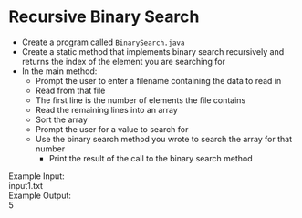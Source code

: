 # Recursive Binary Search

- Create a program called `BinarySearch.java`
- Create a static method that implements binary search recursively and returns the index of the element you are searching for
- In the main method:
  - Prompt the user to enter a filename containing the data to read in
  - Read from that file
  - The first line is the number of elements the file contains
  - Read the remaining lines into an array
  - Sort the array
  - Prompt the user for a value to search for
  - Use the binary search method you wrote to search the array for that number
    - Print the result of the call to the binary search method

Example Input:\
input1.txt\
Example Output:\
5
